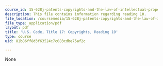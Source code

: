 ```yaml
---
course_id: 15-628j-patents-copyrights-and-the-law-of-intellectual-property-spring-2013
description: This file contains information regarding reading 10.
file_location: /coursemedia/15-628j-patents-copyrights-and-the-law-of-intellectual-property-spring-2013/81b86ff8d3f63524c7c083cdbe75af2c_MIT15_628JS13_read10.pdf
file_type: application/pdf
layout: pdf
title: 'U.S. Code, Title 17: Copyrights, Reading 10'
type: course
uid: 81b86ff8d3f63524c7c083cdbe75af2c

---
```

None